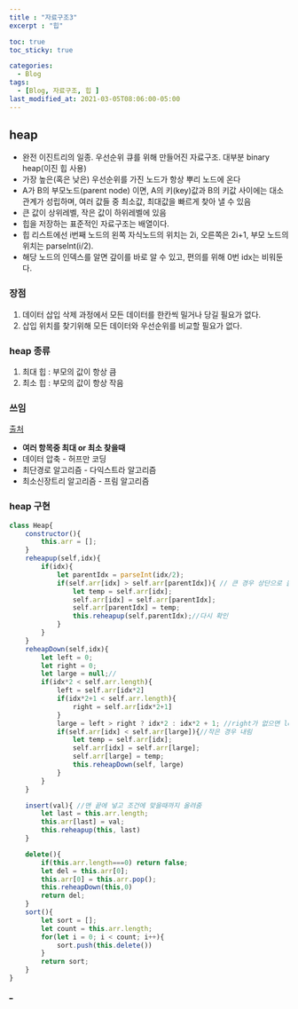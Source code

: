 ```yaml
---
title : "자료구조3"
excerpt : "힙"

toc: true
toc_sticky: true

categories:
  - Blog
tags:
  - [Blog, 자료구조, 힙 ]
last_modified_at: 2021-03-05T08:06:00-05:00
---
```


## heap

* 완전 이진트리의 일종. 우선순위 큐를 위해 만들어진 자료구조. 대부분 binary heap(이진 힙 사용)
* 가장 높은(혹은 낮은) 우선순위를 가진 노드가 항상 뿌리 노드에 온다
* A가 B의 부모노드(parent node) 이면, A의 키(key)값과 B의 키값 사이에는 대소관계가 성립하며, 여러 값들 중 최소값, 최대값을 빠르게 찾아 낼 수 있음
* 큰 값이 상위레벨, 작은 값이 하위레벨에 있음
* 힙을 저장하는 표준적인 자료구조는 배열이다.
* 힙 리스트에선 i번째 노드의 왼쪽 자식노드의 위치는 2i, 오른쪽은 2i+1, 부모 노드의 위치는 parseInt(i/2). 
* 해당 노드의 인덱스를 알면 갚이를 바로 알 수 있고, 편의를 위해 0번 idx는 비워둔다.

### 장점

1. 데이터 삽입 삭제 과정에서 모든 데이터를 한칸씩 밀거나 당길 필요가 없다.
2. 삽입 위치를 찾기위해 모든 데이터와 우선순위를 비교할 필요가 없다.


### heap 종류

1. 최대 힙 : 부모의 값이 항상 큼
2. 최소 힙 : 부모의 값이 항상 작음

### 쓰임
[출처](http://www.ktword.co.kr/abbr_view.php?m_temp1=6262)

* **여러 항목중 최대 or 최소 찾을때**
* 데이터 압축 - 허프만 코딩
* 최단경로 알고리즘 - 다익스트라 알고리즘
* 최소신장트리 알고리즘 - 프림 알고리즘

### heap 구현

```js
class Heap{
    constructor(){
        this.arr = [];
    }
    reheapup(self,idx){
        if(idx){
            let parentIdx = parseInt(idx/2);
            if(self.arr[idx] > self.arr[parentIdx]){ // 큰 경우 상단으로 올림.
                let temp = self.arr[idx];
                self.arr[idx] = self.arr[parentIdx];
                self.arr[parentIdx] = temp;
                this.reheapup(self,parentIdx);//다시 확인
            }
        }
    }
    reheapDown(self,idx){
        let left = 0;
        let right = 0;
        let large = null;//
        if(idx*2 < self.arr.length){
            left = self.arr[idx*2]
            if(idx*2+1 < self.arr.length){
                right = self.arr[idx*2+1]
            }
            large = left > right ? idx*2 : idx*2 + 1; //right가 없으면 left 있으면 right idx 할당
            if(self.arr[idx] < self.arr[large]){//작은 경우 내림
                let temp = self.arr[idx];
                self.arr[idx] = self.arr[large];
                self.arr[large] = temp;
                this.reheapDown(self, large)
            }
        }
    }

    insert(val){ //맨 끝에 넣고 조건에 맞을때까지 올려줌
        let last = this.arr.length;
        this.arr[last] = val;
        this.reheapup(this, last)
    }

    delete(){
        if(this.arr.length===0) return false;
        let del = this.arr[0];
        this.arr[0] = this.arr.pop();
        this.reheapDown(this,0)
        return del;
    }
    sort(){
        let sort = [];
        let count = this.arr.length;
        for(let i = 0; i < count; i++){
            sort.push(this.delete())
        }
        return sort;
    }
}


```

 [_](https://github.com/codestates/help-desk/issues/2664)